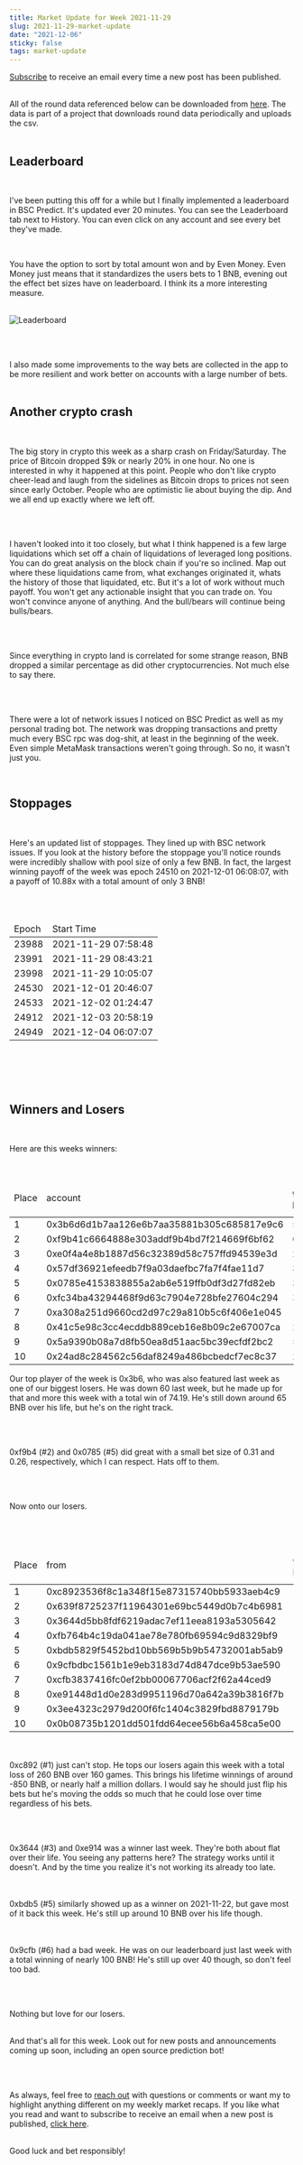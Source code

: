 ```yaml
---
title: Market Update for Week 2021-11-29
slug: 2021-11-29-market-update
date: "2021-12-06"
sticky: false
tags: market-update
---
```


<a class="underline" href="https://forms.zohopublic.com/contact631/form/BSCPredictMailingList/formperma/FfjprXQKPkAZNTCcpdNfWQfMlHQvkuBkPvEldZqsUWs">Subscribe</a> to receive an email every time a new post has been published.

<br/>
All of the round data referenced below can be downloaded from <a class="underline" href="https://github.com/bsc-predict/bsc-predict-updater/tree/master/data/v2/main">here</a>. The data is part of a project that downloads round data periodically and uploads the csv.
<br/><br/>

<h2 class="text-2xl underline">Leaderboard</h2>

<br/>

I've been putting this off for a while but I finally implemented a leaderboard in BSC Predict. It's updated ever 20 minutes. You can see the Leaderboard tab next to History. You can even click on any account and see every bet they've made.

<br/>

You have the option to sort by total amount won and by Even Money. Even Money just means that it standardizes the users bets to 1 BNB, evening out the effect bet sizes have on leaderboard. I think its a more interesting measure. 
<br/><br/>

<img src="https://i.imgur.com/Q1zuIU4.png" alt="Leaderboard">

<br/><br/>

I also made some improvements to the way bets are collected in the app to be more resilient and work better on accounts with a large number of bets.
<br/><br/>

<h2 class="text-2xl underline">Another crypto crash</h2>
<br/>

The big story in crypto this week as a sharp crash on Friday/Saturday. The price of Bitcoin dropped $9k or nearly 20% in one hour. No one is interested in why it happened at this point. People who don't like crypto cheer-lead and laugh from the sidelines as Bitcoin drops to prices not seen since early October. People who are optimistic lie about buying the dip. And we all end up exactly where we left off.

<br/><br/>

I haven't looked into it too closely, but what I think happened is a few large liquidations which set off a chain of liquidations of leveraged long positions. You can do great analysis on the block chain if you're so inclined. Map out where these liquidations came from, what exchanges originated it, whats the history of those that liquidated, etc. But it's a lot of work without much payoff. You won't get any actionable insight that you can trade on. You won't convince anyone of anything. And the bull/bears will continue being bulls/bears.

<br/><br/>

Since everything in crypto land is correlated for some strange reason, BNB dropped a similar percentage as did other cryptocurrencies. Not much else to say there.

<br/><br/>

There were a lot of network issues I noticed on BSC Predict as well as my personal trading bot. The network was dropping transactions and pretty much every BSC rpc was dog-shit, at least in the beginning of the week. Even simple MetaMask transactions weren't going through. So no, it wasn't just you.

<br/>
<div class="divider"></div>
<h2 class="text-2xl underline">Stoppages</h2>

<br/>

Here's an updated list of stoppages. They lined up with BSC network issues. If you look at the history before the stoppage you'll notice rounds were incredibly shallow with pool size of only a few BNB. In fact, the largest winning payoff of the week was epoch 24510 on 2021-12-01 06:08:07, with a payoff of 10.88x with a total amount of only 3 BNB!

<br/><br/>

<table class="table">
  <thead>
    <tr>
      <td>Epoch</td><td>Start Time</td>
    </tr>
  </thead>
  <tbody>
    <tr><td>23988</td><td>2021-11-29 07:58:48</td></tr>
    <tr><td>23991</td><td>2021-11-29 08:43:21</td></tr>
    <tr><td>23998</td><td>2021-11-29 10:05:07</td></tr>
    <tr><td>24530</td><td>2021-12-01 20:46:07</td></tr>
    <tr><td>24533</td><td>2021-12-02 01:24:47</td></tr>
    <tr><td>24912</td><td>2021-12-03 20:58:19</td></tr>
    <tr><td>24949</td><td>2021-12-04 06:07:07</td></tr>
  </tbody>
</table>
<br/>


<br/><br/>
<div class="divider"></div>

<h2 class="text-2xl underline">Winners and Losers</h2>

<br/>

Here are this weeks winners:

<br/>

<table class="table w-screen">
  <thead>
    <tr><td>Place</td><td>account</td><td>games played</td><td>won</td><td>won USD</td><td>Winnings Even Money</td><td>Average bet size</td></tr>
  </thead>

  <tbody>
    <tr><td>1</td><td>0x3b6d6d1b7aa126e6b7aa35881b305c685817e9c6</td><td>535</td>	<td>74.19</td><td>42,288</td>   <td>26.92</td>    <td>2.14</td></tr>
    <tr><td>2</td><td>0xf9b41c6664888e303addf9b4bd7f214669f6bf62</td><td>633</td>	<td>60.6</td> <td>34,542</td>	  <td>105.44</td>   <td>0.31</td></tr>
    <tr><td>3</td><td>0xe0f4a4e8b1887d56c32389d58c757ffd94539e3d</td><td>212</td>	<td>56.71</td><td>32,324</td>	  <td>29.16</td>    <td>2.6</td></tr>
    <tr><td>4</td><td>0x57df36921efeedb7f9a03daefbc7fa7f4fae11d7</td><td>324</td>	<td>52.64</td><td>30,004</td>	  <td>48.39</td>    <td>1.13</td></tr>
    <tr><td>5</td><td>0x0785e4153838855a2ab6e519ffb0df3d27fd82eb</td><td>324</td>	<td>43.8</td> <td>24,966</td>	  <td>69.81</td>    <td>0.26</td></tr>
    <tr><td>6</td><td>0xfc34ba43294468f9d63c7904e728bfe27604c294</td><td>34</td>	<td>40.38</td><td>23,016</td>	  <td>8.56</td>     <td>1.23</td></tr>
    <tr><td>7</td><td>0xa308a251d9660cd2d97c29a810b5c6f406e1e045</td><td>108</td>	<td>39.62</td><td>22,583</td>	  <td>8.3</td>      <td>2.06</td></tr>
    <tr><td>8</td><td>0x41c5e98c3cc4ecddb889ceb16e8b09c2e67007ca</td><td>227</td>	<td>31.97</td><td>18,222</td>	  <td>9.6</td>      <td>0.6</td></tr>
    <tr><td>9</td><td>0x5a9390b08a7d8fb50ea8d51aac5bc39ecfdf2bc2</td><td>55</td>	<td>30.28</td><td>17,259</td>	  <td>11.49</td>    <td>2.14</td></tr>
    <tr><td>10</td><td>0x24ad8c284562c56daf8249a486bcbedcf7ec8c37</td><td>251</td>	<td>28.77</td><td>16,398</td>	  <td>33.77</td>    <td>1.18</td></tr>
  </tbody>
</table>

Our top player of the week is 0x3b6, who was also featured last week as one of our biggest losers. He was down 60 last week, but he made up for that and more this week with a total win of 74.19. He's still down around 65 BNB over his life, but he's on the right track.

<br/><br/>

0xf9b4 (#2) and 0x0785 (#5) did great with a small bet size of 0.31 and 0.26, respectively, which I can respect. Hats off to them.

<br/><br/>

Now onto our losers.

<br/><br/>

<table class="table w-screen">
  <thead>
    <tr><td>Place</td><td>from</td><td>games played</td><td>won</td><td>won USD</td><td>Winnings Even Money</td><td>Average bet size</td></tr>
  </thead>
  <tbody>
    <tr><td>1</td><td>0xc8923536f8c1a348f15e87315740bb5933aeb4c9</td><td>160</td><td>-260.59</td><td> -148,770</td><td> -20.32</td><td>11.3</td></tr>
    <tr><td>2</td><td>0x639f8725237f11964301e69bc5449d0b7c4b6981</td><td>35</td><td>-135.16</td><td>  -76,950</td><td>	  15.14	</td><td> 4.57</td></tr>
    <tr><td>3</td><td>0x3644d5bb8fdf6219adac7ef11eea8193a5305642</td><td>216</td><td>-60.48</td><td>  -34,200</td><td>   -19.1	</td><td> 2.27</td></tr>
    <tr><td>4</td><td>0xfb764b4c19da041ae78e780fb69594c9d8329bf9</td><td>17</td><td>-54.95</td><td>   -31,350</td><td>	  -0.99	</td><td> 11.37</td></tr>
    <tr><td>5</td><td>0xbdb5829f5452bd10bb569b5b9b54732001ab5ab9</td><td>107</td><td>-49.07</td><td>  -27,930</td><td>   -11.32</td><td>  2.61</td></tr>
    <tr><td>6</td><td>0x9cfbdbc1561b1e9eb3183d74d847dce9b53ae590</td><td>540</td><td>-46.49</td><td>  -26,220</td><td>   -62.34</td><td>  0.64</td></tr>
    <tr><td>7</td><td>0xcfb3837416fc0ef2bb00067706acf2f62a44ced9</td><td>11</td><td>-42.57</td><td>   -24,510</td><td>	  -6.94	</td><td> 4.7</td></tr>
    <tr><td>8</td><td>0xe91448d1d0e283d9951196d70a642a39b3816f7b</td><td>144</td><td>-39.33</td><td>  -22,230</td><td>   -16.0	</td><td> 1.31</td></tr>
    <tr><td>9</td><td>0x3ee4323c2979d200f6fc1404c3829fbd8879179b</td><td>284</td><td>-38.22</td><td>  -21,660</td><td>   -30.34</td><td>  0.74</td></tr>
    <tr><td>10</td><td>0x0b08735b1201dd501fdd64ecee56b6a458ca5e00</td><td>102</td><td>-30.85</td><td>  -17,670</td><td>   -19.45</td><td>  1.66</td></tr>
  </tbody>
</table>

<br/><br/>
0xc892 (#1) just can't stop. He tops our losers again this week with a total loss of 260 BNB over 160 games. This brings his lifetime winnings of around -850 BNB, or nearly half a million dollars. I would say he should just flip his bets but he's moving the odds so much that he could lose over time regardless of his bets.

<br/><br/>

0x3644 (#3) and 0xe914 was a winner last week. They're both about flat over their life. You seeing any patterns here? The strategy works until it doesn't. And by the time you realize it's not working its already too late. 

<br/><br/>
0xbdb5 (#5) similarly showed up as a winner on 2021-11-22, but gave most of it back this week. He's still up around 10 BNB over his life though.

<br/><br/>
0x9cfb (#6) had a bad week. He was on our leaderboard just last week with a total winning of nearly 100 BNB! He's still up over 40 though, so don't feel too bad.

<br/><br/>

Nothing but love for our losers.
<div class="divider"></div>

<br/>
And that's all for this week. Look out for new posts and announcements coming up soon, including an open source prediction bot!

<br/><br/>

As always, feel free to <a class="underline" href="mailto:contact@bscpredict.com">reach out</a> with questions or comments or want my to highlight anything different on my weekly market recaps. If you like what you read and want to subscribe to receive an email when a new post is published, <a class="underline" href="https://forms.zoho.com/contact631/form/BSCPredictMailingList">click here</a>.
<br/><br/>

Good luck and bet responsibly!

